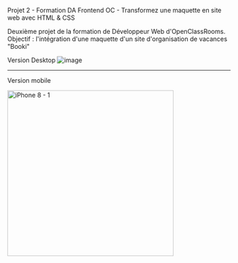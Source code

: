 Projet 2 - Formation DA Frontend OC - Transformez une maquette en site web avec HTML & CSS

Deuxième projet de la formation de Développeur Web d'OpenClassRooms. Objectif : l'intégration d'une maquette d'un site d'organisation de vacances "Booki"

Version Desktop
![image](https://user-images.githubusercontent.com/58850269/150001790-5b06aaa3-9a63-4a94-b3fa-8ec49919d33e.png)

----------------------------------------------------------------------------------------------------------------------------------------------------------------------

Version mobile

<img width="375" alt="iPhone 8 - 1" src="https://user-images.githubusercontent.com/58850269/150001902-9752b835-5a7c-4943-b512-0be66b0be142.png">
